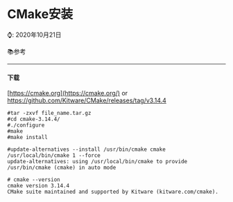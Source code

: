 # CMake安装

⌚️: 2020年10月21日

📚参考

---

#### 下载

[https://cmake.org](https://cmake.org/) or https://github.com/Kitware/CMake/releases/tag/v3.14.4

```
#tar -zxvf file_name.tar.gz
#cd cmake-3.14.4/
#./configure
#make
#make install

#update-alternatives --install /usr/bin/cmake cmake /usr/local/bin/cmake 1 --force
update-alternatives: using /usr/local/bin/cmake to provide /usr/bin/cmake (cmake) in auto mode

# cmake --version
cmake version 3.14.4
CMake suite maintained and supported by Kitware (kitware.com/cmake).
```